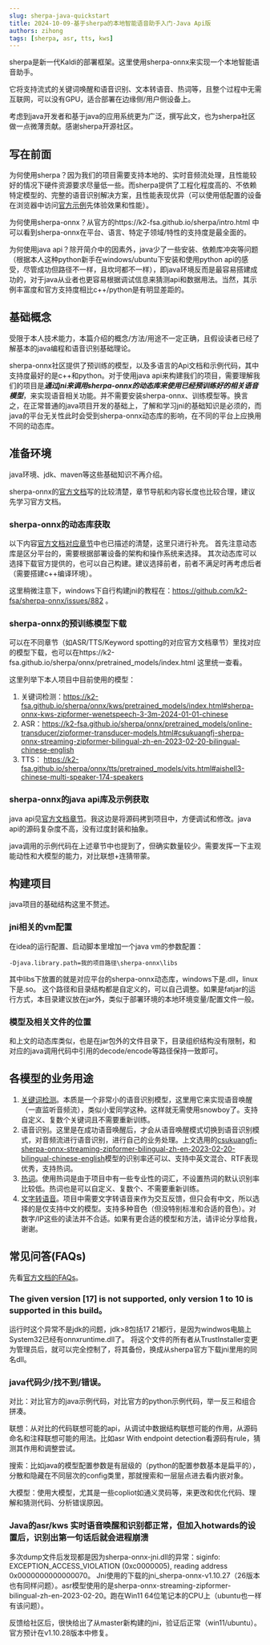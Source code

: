 ```yaml
---
slug: sherpa-java-quickstart
title: 2024-10-09-基于sherpa的本地智能语音助手入门-Java Api版
authors: zihong
tags: [sherpa, asr, tts, kws]
---
```


sherpa是新一代Kaldi的部署框架。这里使用sherpa-onnx来实现一个本地智能语音助手。

它将支持流式的关键词唤醒和语音识别、文本转语音、热词等，且整个过程中无需互联网，可以没有GPU，适合部署在边缘侧/用户侧设备上。

考虑到java开发者和基于java的应用系统更为广泛，撰写此文，也为sherpa社区做一点微薄贡献。感谢sherpa开源社区。

<!-- truncate -->
## 写在前面
为何使用sherpa？因为我们的项目需要支持本地的、实时音频流处理，且性能较好的情况下硬件资源要求尽量低一些。而sherpa提供了工程化程度高的、不依赖特定模型的、完整的语音识别解决方案，且性能表现优异（可以使用低配置的设备在浏览器中访问[官方示例](https://k2-fsa.github.io/sherpa/huggingface/index.html)先体验效果和性能）。

为何使用sherpa-onnx？从官方的https://k2-fsa.github.io/sherpa/intro.html 中可以看到sherpa-onnx在平台、语言、特定子领域/特性的支持度是最全面的。

为何使用java api？除开简介中的因素外，java少了一些安装、依赖库冲突等问题（根据本人这种python新手在windows/ubuntu下安装和使用python api的感受，尽管成功但路径不一样，且坎坷都不一样），即java环境反而是最容易搭建成功的，对于java从业者也更容易根据调试信息来猜测api和数据用法。当然，其示例丰富度和官方支持度相比c++/python是有明显差距的。

## 基础概念
受限于本人技术能力，本篇介绍的概念/方法/用途不一定正确，且假设读者已经了解基本的java编程和语音识别基础理论。

sherpa-onnx社区提供了预训练的模型，以及多语言的Api文档和示例代码，其中支持度最好的是c++和python。对于使用java api来构建我们的项目，需要理解我们的项目是***通过jni来调用sherpa-onnx的动态库来使用已经预训练好的相关语音模型***，来实现语音相关功能。并不需要安装sherpa-onnx、训练模型等。换言之，在正常普通的java项目开发的基础上，了解和学习jni的基础知识是必须的，而java的平台无关性此时会受到sherpa-onnx动态库的影响，在不同的平台上应换用不同的动态库。

## 准备环境
java环境、jdk、maven等这些基础知识不再介绍。

sherpa-onnx的[官方文档](https://k2-fsa.github.io/sherpa/onnx/index.html)写的比较清楚，章节导航和内容长度也比较合理，建议先学习官方文档。

### sherpa-onnx的动态库获取
以下内容[官方文档对应章节](https://k2-fsa.github.io/sherpa/onnx/java-api/index.html)中也已描述的清楚，这里只进行补充。
首先注意动态库是区分平台的，需要根据部署设备的架构和操作系统来选择。
其次动态库可以选择下载官方提供的，也可以自己构建。建议选择前者，前者不满足时再考虑后者（需要搭建c++编译环境）。

这里稍微注意下，windows下自行构建jni的教程在：https://github.com/k2-fsa/sherpa-onnx/issues/882 。

### sherpa-onnx的预训练模型下载
可以在不同章节（如ASR/TTS/Keyword spotting的对应官方文档章节）里找对应的模型下载，也可以在https://k2-fsa.github.io/sherpa/onnx/pretrained_models/index.html 这里统一查看。

这里列举下本人项目中目前使用的模型：
1. 关键词检测：https://k2-fsa.github.io/sherpa/onnx/kws/pretrained_models/index.html#sherpa-onnx-kws-zipformer-wenetspeech-3-3m-2024-01-01-chinese 
1. ASR：https://k2-fsa.github.io/sherpa/onnx/pretrained_models/online-transducer/zipformer-transducer-models.html#csukuangfj-sherpa-onnx-streaming-zipformer-bilingual-zh-en-2023-02-20-bilingual-chinese-english
1. TTS： https://k2-fsa.github.io/sherpa/onnx/tts/pretrained_models/vits.html#aishell3-chinese-multi-speaker-174-speakers

### sherpa-onnx的java api库及示例获取
java api见[官方文档章节](https://k2-fsa.github.io/sherpa/onnx/java-api/build-jar.html)。我这边是将源码拷到项目中，方便调试和修改。java api的源码复杂度不高，没有过度封装和抽象。

java调用的示例代码在上述章节中也提到了，但确实数量较少。需要发挥一下主观能动性和大模型的能力，对比联想+连猜带蒙。

## 构建项目
java项目的基础结构这里不赘述。
### jni相关的vm配置
在idea的运行配置、启动脚本里增加一个java vm的参数配置：
```
-Djava.library.path=我的项目路径\sherpa-onnx\libs
```
其中libs下放置的就是对应平台的sherpa-onnx动态库，windows下是.dll，linux下是.so。
这个路径和目录结构都是自定义的，可以自己调整。如果是fatjar的运行方式，本目录建议放在jar外，类似于部署环境的本地环境变量/配置文件一般。
### 模型及相关文件的位置
和上文的动态库类似，也是在jar包外的文件目录下，目录组织结构没有限制，和对应的java调用代码中引用的decode/encode等路径保持一致即可。

## 各模型的业务用途
1. [关键词检测](https://k2-fsa.github.io/sherpa/onnx/kws/index.html)。本质是一个非常小的语音识别模型，这里用它来实现语音唤醒（一直监听音频流），类似小爱同学这种。这样就无需使用snowboy了。支持自定义、复数个关键词且不需要重新训练。
2. 语音识别。这里是在成功语音唤醒后，才会从语音唤醒模式切换到语音识别模式，对音频流进行语音识别，进行自己的业务处理。上文选用的[csukuangfj-sherpa-onnx-streaming-zipformer-bilingual-zh-en-2023-02-20-bilingual-chinese-english](https://k2-fsa.github.io/sherpa/onnx/pretrained_models/online-transducer/zipformer-transducer-models.html#csukuangfj-sherpa-onnx-streaming-zipformer-bilingual-zh-en-2023-02-20-bilingual-chinese-english)模型的识别率还可以、支持中英文混合、RTF表现优秀，支持热词。
3. [热词](https://k2-fsa.github.io/sherpa/onnx/hotwords/index.html)。使用热词是由于项目中有一些专业性的词汇，不设置热词的默认识别率比较低。热词也是可以自定义、复数个、不需要重新训练。
4. [文字转语音](https://k2-fsa.github.io/sherpa/onnx/tts/index.html)。项目中需要文字转语音来作为交互反馈，但只会有中文，所以选择的是仅支持中文的模型。支持多种音色（但没特别标准和合适的音色）。对数字/IP这些的读法并不合适。如果有更合适的模型和方法，请评论分享给我，谢谢。

## 常见问答(FAQs)
先看[官方文档的FAQs](https://k2-fsa.github.io/sherpa/onnx/faqs/index.html#frequently-asked-question-faqs)。
### The given version [17] is not supported, only version 1 to 10 is supported in this build。
运行时这个异常不是jdk的问题，jdk>8包括17 21都行，是因为windwos电脑上System32已经有onnxruntime.dll了。
将这个文件的所有者从TrustInstaller变更为管理员后，就可以完全控制了，将其备份，换成从sherpa官方下载jni里用的同名dll。
### java代码少/找不到/错误。
对比：对比官方的java示例代码，对比官方的python示例代码，举一反三和组合拼凑。

联想：从对比的代码联想可能的api，从调试中数据结构联想可能的作用，从源码命名和注释联想可能的用法。比如asr With endpoint detection看源码有rule，猜测其作用和调整尝试。

搜索：比如java的模型配置参数是有层级的（python的配置参数基本是扁平的），分散和隐藏在不同层次的config类里，那就搜索和一层层点进去看内嵌对象。

大模型：使用大模型，尤其是一些copliot如通义灵码等，来更改和优化代码、理解和猜测代码、分析错误原因。
### Java的asr/kws 实时语音唤醒和识别都正常，但加入hotwards的设置后，识别出第一句话后就会进程崩溃
多次dump文件后发现都是因为sherpa-onnx-jni.dll的异常：siginfo: EXCEPTION_ACCESS_VIOLATION (0xc0000005), reading address 0x0000000000000070。
Jni使用的下载的jni_sherpa-onnx-v1.10.27（26版本也有同样问题）。asr模型使用的是sherpa-onnx-streaming-zipformer-bilingual-zh-en-2023-02-20。跑在Win11 64位笔记本的CPU上（ubuntu也一样有该问题）。

反馈给社区后，很快给出了从master新构建的jni，验证后正常（win11/ubuntu）。官方预计在v1.10.28版本中修复。
